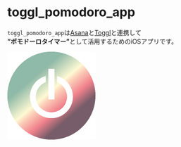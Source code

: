 # toggl_pomodoro_app

`toggl_pomodoro_app`は[Asana](https://asana.com/ja)と[Toggl](https://toggl.com/)と連携して<br>
<b>”ポモドーロタイマー”</b>として活用するためのiOSアプリです。

<img src="images/icon.png" width="200"><br>
